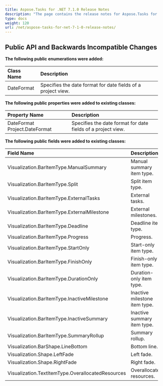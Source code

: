 ```yaml
---
title: Aspose.Tasks for .NET 7.1.0 Release Notes
description: "The page contains the release notes for Aspose.Tasks for .NET 7.1.0."
type: docs
weight: 120
url: /net/aspose-tasks-for-net-7-1-0-release-notes/
---
```


## **Public API and Backwards Incompatible Changes**

**The following public enumerations were added:**

|Class Name |Description |
| :- | :- |
|DateFormat |Specifies the date format for date fields of a project view. |
**The following public properties were added to existing classes:**

|Property Name |Description |
| :- | :- |
|DateFormat Project.DateFormat |Specifies the date format for date fields of a project view. |
**The following public fields were added to existing classes:**

|Field Name |Description |
| :- | :- |
|Visualization.BarItemType.ManualSummary |Manual summary item type. |
|Visualization.BarItemType.Split |Split item type. |
|Visualization.BarItemType.ExternalTasks |External tasks. |
|Visualization.BarItemType.ExternalMilestone |External milestones. |
|Visualization.BarItemType.Deadline |Deadline item type. |
|Visualization.BarItemType.Progress |Progress. |
|Visualization.BarItemType.StartOnly |Start-only item type. |
|Visualization.BarItemType.FinishOnly |Finish-only item type. |
|Visualization.BarItemType.DurationOnly |Duration-only item type. |
|Visualization.BarItemType.InactiveMilestone |Inactive milestone item type. |
|Visualization.BarItemType.InactiveSummary |Inactive summary item type. |
|Visualization.BarItemType.SummaryRollup |Summary rollup. |
|Visualization.BarShape.LineBottom |Bottom line. |
|Visualization.Shape.LeftFade |Left fade. |
|Visualization.Shape.RightFade |Right fade. |
|Visualization.TextItemType.OverallocatedResources |Overallocated resources. |

